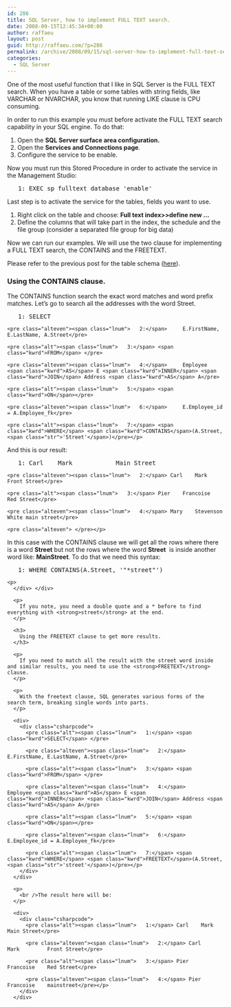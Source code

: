 ```yaml
---
id: 286
title: SQL Server, how to implement FULL TEXT search.
date: 2008-09-15T12:45:34+00:00
author: raffaeu
layout: post
guid: http://raffaeu.com/?p=286
permalink: /archive/2008/09/15/sql-server-how-to-implement-full-text-search.aspx
categories:
  - SQL Server
---
```

One of the most useful function that I like in SQL Server is the FULL TEXT search. When you have a table or some tables with string fields, like VARCHAR or NVARCHAR, you know that running LIKE clause is CPU consuming. 

In order to run this example you must before activate the FULL TEXT search capability in your SQL engine. To do that:

  1. Open the **SQL Server surface area configuration.** 
  2. Open the **Services and Connections page**. 
  3. Configure the service to be enable.

Now you must run this Stored Procedure in order to activate the service in the Management Studio:

<div>
  <div class="csharpcode">
    <pre class="alt"><span class="lnum">   1:</span> <span class="kwrd">EXEC</span> sp_fulltext_database <span class="str">'enable'</span></pre></p>
  </div>
</div>

  
Last step is to activate the service for the tables, fields you want to use.

  1. Right click on the table and choose: **Full text index>>define new &#8230;** 
  2. Define the columns that will take part in the index, the schedule and the file group (consider a separated file group for big data)

Now we can run our examples. We will use the two clause for implementing a FULL TEXT search, the CONTAINS and the FREETEXT.
    
  
Please refer to the previous post for the table schema (<a title="Correlated queries" href="http://blog.raffaeu.com/archive/2008/09/14/sql-server-write-correlated-subqueries.aspx" target="_blank" rel="tag">here</a>).

### Using the CONTAINS clause.

The CONTAINS function search the exact word matches and word prefix matches. Let&#8217;s go to search all the addresses with the word Street.

<div>
  <div class="csharpcode">
    <pre class="alt"><span class="lnum">   1:</span> <span class="kwrd">SELECT</span> </pre>
    
    <pre class="alteven"><span class="lnum">   2:</span>     E.FirstName, E.LastName, A.Street</pre>
    
    <pre class="alt"><span class="lnum">   3:</span> <span class="kwrd">FROM</span> </pre>
    
    <pre class="alteven"><span class="lnum">   4:</span>     Employee <span class="kwrd">AS</span> E <span class="kwrd">INNER</span> <span class="kwrd">JOIN</span> Address <span class="kwrd">AS</span> A</pre>
    
    <pre class="alt"><span class="lnum">   5:</span> <span class="kwrd">ON</span></pre>
    
    <pre class="alteven"><span class="lnum">   6:</span>     E.Employee_id = A.Employee_fk</pre>
    
    <pre class="alt"><span class="lnum">   7:</span> <span class="kwrd">WHERE</span> <span class="kwrd">CONTAINS</span>(A.Street, <span class="str">'Street'</span>)</pre></p>
  </div>
</div>

And this is our result:

<div>
  <div class="csharpcode">
    <pre class="alt"><span class="lnum">   1:</span> Carl    Mark            Main Street</pre>
    
    <pre class="alteven"><span class="lnum">   2:</span> Carl    Mark            Front Street</pre>
    
    <pre class="alt"><span class="lnum">   3:</span> Pier    Francoise       Red Street</pre>
    
    <pre class="alteven"><span class="lnum">   4:</span> Mary    Stevenson       White main street</pre>
    
    <pre class="alteven"> </pre></p>
  </div>
</div>

In this case with the CONTAINS clause we will get all the rows where there is a word **Street** but not the rows where the word **Street**  is inside another word like: **MainStreet**. To do that we need this syntax: 

<div>
  <div class="csharpcode">
    <pre class="alt"><span class="lnum">   1:</span> <span class="kwrd">WHERE</span> <span class="kwrd">CONTAINS</span>(A.Street, <span class="str">'"*street"'</span>)</pre>
    
    <p>
      </div> </div> 
      
      <p>
        If you note, you need a double quote and a * before to find everything with <strong>street</strong> at the end.
      </p>
      
      <h3>
        Using the FREETEXT clause to get more results.
      </h3>
      
      <p>
        If you need to match all the result with the street word inside and similar results, you need to use the <strong>FREETEXT</strong> clause.
      </p>
      
      <p>
        With the freetext clause, SQL generates various forms of the search term, breaking single words into parts.
      </p>
      
      <div>
        <div class="csharpcode">
          <pre class="alt"><span class="lnum">   1:</span> <span class="kwrd">SELECT</span> </pre>
          
          <pre class="alteven"><span class="lnum">   2:</span>     E.FirstName, E.LastName, A.Street</pre>
          
          <pre class="alt"><span class="lnum">   3:</span> <span class="kwrd">FROM</span> </pre>
          
          <pre class="alteven"><span class="lnum">   4:</span>     Employee <span class="kwrd">AS</span> E <span class="kwrd">INNER</span> <span class="kwrd">JOIN</span> Address <span class="kwrd">AS</span> A</pre>
          
          <pre class="alt"><span class="lnum">   5:</span> <span class="kwrd">ON</span></pre>
          
          <pre class="alteven"><span class="lnum">   6:</span>     E.Employee_id = A.Employee_fk</pre>
          
          <pre class="alt"><span class="lnum">   7:</span> <span class="kwrd">WHERE</span> <span class="kwrd">FREETEXT</span>(A.Street, <span class="str">'street'</span>)</pre></p>
        </div>
      </div>
      
      <p>
        <br />The result here will be:
      </p>
      
      <div>
        <div class="csharpcode">
          <pre class="alt"><span class="lnum">   1:</span> Carl    Mark         Main Street</pre>
          
          <pre class="alteven"><span class="lnum">   2:</span> Carl    Mark         Front Street</pre>
          
          <pre class="alt"><span class="lnum">   3:</span> Pier    Francoise    Red Street</pre>
          
          <pre class="alteven"><span class="lnum">   4:</span> Pier    Francoise    mainstreet</pre></p>
        </div>
      </div>